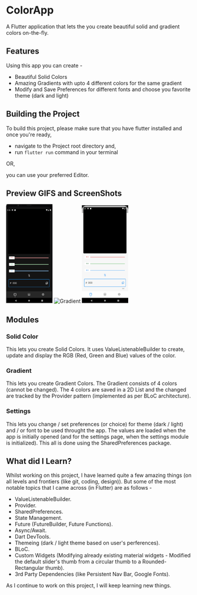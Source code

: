 # ColorApp
A Flutter application that lets the you create beautiful solid and gradient colors on-the-fly.

## Features
Using this app you can create -
- Beautiful Solid Colors 
- Amazing Gradients with upto 4 different colors for the same gradient
- Modify and Save Preferences for different fonts and choose you favorite theme (dark and light)

## Building the Project
To build this project, please make sure that you have flutter installed and once you're ready, 
- navigate to the Project root directory and,
- run ``flutter run`` command in your terminal 

 OR,

 you can use your preferred Editor.

## Preview GIFS and ScreenShots
<div>
<img src="/ssGifs/SolidColorGIF.gif" alt="solidColor" width="25%" height="25%"/>
 
<img src="/ssGifs/gradientGif.gif" alt="Gradient" width="25%" height="25%"/>
 
<img src="/ssGifs/SettingsGif.gif" alt="Settings" width="25%" height="25%"/>
</div>

## Modules

 ### Solid Color
 This lets you create Solid Colors.
 It uses ValueListenableBuilder to create, update and display the RGB (Red, Green and Blue) values of the color.
 
 ### Gradient
 This lets you create Gradient Colors. 
 The Gradient consists of 4 colors (cannot be changed). The 4 colors are saved in a 2D List and the changed are tracked by the Provider pattern (implemented as per BLoC architecture).
 
 ### Settings
 This lets you change / set preferences (or choice) for theme (dark / light) and / or font to be used throught the app.
 The values are loaded when the app is initially opened (and for the settings page, when the settings module is initialized).
 This all is done using the SharedPreferences package.
 
## What did I Learn?
 Whilst working on this project, I have learned quite a few amazing things (on all levels and frontiers (like git, coding, design)). But some of the most notable topics that I came across (in Flutter) are as follows -
 - ValueListenableBuilder.
 - Provider.
 - SharedPreferences.
 - State Management.
 - Future (FutureBuilder, Future Functions).
 - Async/Await.
 - Dart DevTools.
 - Themeing (dark / light theme based on user's perferences).
 - BLoC.
 - Custom Widgets (Modifying already existing material widgets - Modified the default slider's thumb from a circular thumb to a Rounded-Rectangular thumb).
 - 3rd Party Dependencies (like Persistent Nav Bar, Google Fonts).

 As I continue to work on this project, I will keep learning new things.
